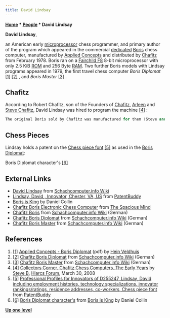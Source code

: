 ```yaml
---
title: David Lindsay
---
```

**[Home](Home "Home") * [People](People "People") * David Lindsay**

**David Lindsay**,

an American early [microprocessor](https://en.wikipedia.org/wiki/Microprocessor) chess programmer, and primary author of the program which appeared in the commercial [dedicated](Dedicated_Chess_Computers "Dedicated Chess Computers") [Boris](Boris "Boris") chess computer, manufactured by [Applied Concepts](Applied_Concepts "Applied Concepts") and distributed by [Chafitz](Chafitz "Chafitz") from February 1978. Boris ran on a [Fairchild F8](Fairchild_F8 "Fairchild F8") 8-bit microprocessor with only 2.5 KiB [ROM](Memory#ROM "Memory") and 256 Byte [RAM](Memory#RAM "Memory"). Two further Boris models with Lindsay programs appeared in 1979, the first travel chess computer *Boris Diplomat* <a id="cite-note-1" href="#cite-ref-1">[1]</a> <a id="cite-note-2" href="#cite-ref-2">[2]</a> , and *Boris Master* <a id="cite-note-3" href="#cite-ref-3">[3]</a> .

## Chafitz

According to Robert Chafitz, son of the Founders of [Chafitz](Chafitz "Chafitz"), [Arleen](Arleen_Chafitz "Arleen Chafitz") and [Steve Chafitz](Steve_Chafitz "Steve Chafitz"), David Lindsay was hired to program the machine <a id="cite-note-4" href="#cite-ref-4">[4]</a> :

```C++
The original Boris sold by Chafitz was manufactured for them (Steve and Arleen Chafitz) by [Applied Concepts](Applied_Concepts "Applied Concepts") (Garland, Texas). David Lindsay (from Dallas) was hired to program this machine (it only had 2k of ram). They don't remember much more about him. Following the development of the original Boris when more advanced programs were required my parents contracted [Kathy](Kathe_Spracklen "Kathe Spracklen") and [Dan Spracklen](Dan_Spracklen "Dan Spracklen") to be their chess programmers for the [Chafitz modular game system](Chafitz_Modular_Game_System "Chafitz Modular Game System"). 

```

## Chess Pieces

Lindsay holds a patent on the [Chess piece font](Pieces#Drawing "Pieces") <a id="cite-note-5" href="#cite-ref-5">[5]</a> as used in the [Boris Diplomat](Boris "Boris"):

[](http://www.boris-is-king.com/homepage.htm)
Boris Diplomat character's <a id="cite-note-6" href="#cite-ref-6">[6]</a>

## External Links

- [David Lindsay](https://www.schach-computer.info/wiki/index.php?title=Lindsay,_David) from [Schachcomputer.info Wiki](https://www.schach-computer.info/wiki/index.php?title=Hauptseite_En)
- [Lindsay, David , Innovator, Chester, VA, US](http://www.patentbuddy.com/Inventor/Lindsay-David/12192473) from [PatentBuddy](http://www.patentbuddy.com/home.jsf)
- [Boris is King](http://www.borischesscomputer.com/homepage.htm) by Daniel Collin
- [Chafitz Boris Electronic Chess Computer](http://www.spacious-mind.com/html/boris.html) from [The Spacious Mind](The_Spacious_Mind "The Spacious Mind")
- [Chafitz Boris](http://www.schach-computer.info/wiki/index.php/Chafitz_Boris) from [Schachcomputer.info Wiki](http://www.schach-computer.info/wiki/index.php/Hauptseite_En) (German)
- [Chafitz Boris Diplomat](http://www.schach-computer.info/wiki/index.php/Chafitz_Boris_Diplomat) from [Schachcomputer.info Wiki](http://www.schach-computer.info/wiki/index.php/Hauptseite_En) (German)
- [Chafitz Boris Master](http://www.schach-computer.info/wiki/index.php/Chafitz_Boris_Master) from [Schachcomputer.info Wiki](http://www.schach-computer.info/wiki/index.php/Hauptseite_En) (German)

## References

1. <a id="cite-ref-1" href="#cite-note-1">[1]</a> [Applied Concepts - Boris Diplomat](http://www.schaakcomputers.nl/hein_veldhuis/database/files/04-1979%20%5BC-7926%5D%20Applied%20Concepts%20-%20Boris%20Diplomat%20%28I%29%20%28bleu%20housing%29.pdf) (pdf) by [Hein Veldhuis](Hein_Veldhuis "Hein Veldhuis")
1. <a id="cite-ref-2" href="#cite-note-2">[2]</a> [Chafitz Boris Diplomat](http://www.schach-computer.info/wiki/index.php/Chafitz_Boris_Diplomat) from [Schachcomputer.info Wiki](http://www.schach-computer.info/wiki/index.php/Hauptseite_En) (German)
1. <a id="cite-ref-3" href="#cite-note-3">[3]</a> [Chafitz Boris Master](http://www.schach-computer.info/wiki/index.php/Chafitz_Boris_Master) from [Schachcomputer.info Wiki](http://www.schach-computer.info/wiki/index.php/Hauptseite_En) (German)
1. <a id="cite-ref-4" href="#cite-note-4">[4]</a> [Collectors Corner. Chafitz Chess Computers..The Early Years](http://www.hiarcs.net/forums/viewtopic.php?t=1122) by [Steve B](Steve_Blincoe "Steve Blincoe"), [Hiarcs Forum](Computer_Chess_Forums "Computer Chess Forums"), March 30, 2008
1. <a id="cite-ref-5" href="#cite-note-5">[5]</a> [Professional Profiles for Innovators of D255247, Lindsay, David including employment histories, technology specializations, innovator rankings/ratings, residence addresses, co-workers, Chess piece font](http://www.patentbuddy.com/Patent/Profile/7650390/4804112) from [PatentBuddy](http://www.patentbuddy.com/home.jsf)
1. <a id="cite-ref-6" href="#cite-note-6">[6]</a> [Boris Diplomat character's](http://www.borischesscomputer.com/Carateres%20speciaux%20Diplomat.jpg) from [Boris is King](http://www.borischesscomputer.com/homepage.htm) by Daniel Collin

**[Up one level](People "People")**

